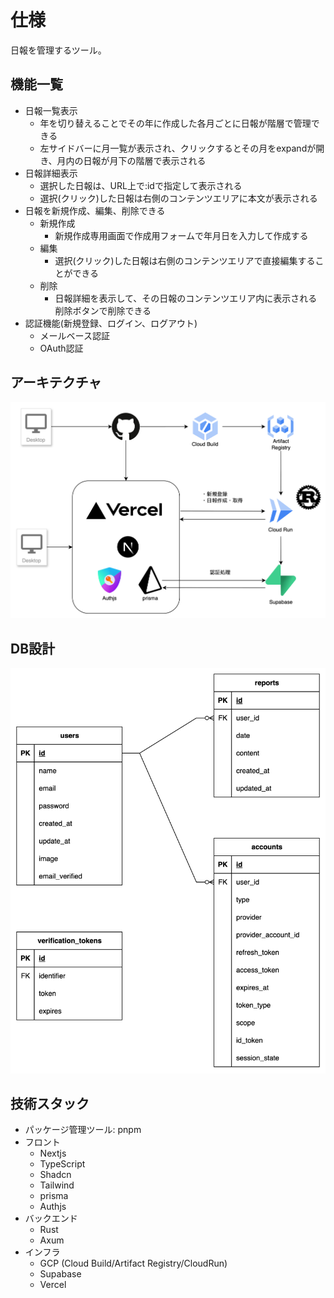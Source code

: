 # 仕様
日報を管理するツール。

## 機能一覧
- 日報一覧表示
  * 年を切り替えることでその年に作成した各月ごとに日報が階層で管理できる
  * 左サイドバーに月一覧が表示され、クリックするとその月をexpandが開き、月内の日報が月下の階層で表示される
- 日報詳細表示
  * 選択した日報は、URL上で:idで指定して表示される
  * 選択(クリック)した日報は右側のコンテンツエリアに本文が表示される
- 日報を新規作成、編集、削除できる
  * 新規作成
    * 新規作成専用画面で作成用フォームで年月日を入力して作成する
  * 編集
    * 選択(クリック)した日報は右側のコンテンツエリアで直接編集することができる
  * 削除
    * 日報詳細を表示して、その日報のコンテンツエリア内に表示される削除ボタンで削除できる
- 認証機能(新規登録、ログイン、ログアウト)
  * メールベース認証
  * OAuth認証

## アーキテクチャ
![アーキテクチャ](./images/architect.png)

## DB設計
![テーブル設計](./images/tables.png)

## 技術スタック
- パッケージ管理ツール: pnpm
- フロント
  * Nextjs
  * TypeScript
  * Shadcn
  * Tailwind
  * prisma
  * Authjs
- バックエンド
  * Rust
  * Axum
- インフラ
  * GCP (Cloud Build/Artifact Registry/CloudRun)
  * Supabase
  * Vercel